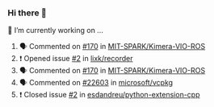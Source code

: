 ### Hi there 👋

<!--
**esdandreu/esdandreu** is a ✨ _special_ ✨ repository because its `README.md` (this file) appears on your GitHub profile.

Here are some ideas to get you started:

- 🔭 I’m currently working on ...
- 🌱 I’m currently learning ...
- 👯 I’m looking to collaborate on ...
- 🤔 I’m looking for help with ...
- 💬 Ask me about ...
- 📫 How to reach me: ...
- 😄 Pronouns: ...
- ⚡ Fun fact: ...
-->

🔭 I’m currently working on ...
<!--START_SECTION:activity-->
1. 🗣 Commented on [#170](https://github.com/MIT-SPARK/Kimera-VIO-ROS/issues/170) in [MIT-SPARK/Kimera-VIO-ROS](https://github.com/MIT-SPARK/Kimera-VIO-ROS)
2. ❗️ Opened issue [#2](https://github.com/lixk/recorder/issues/2) in [lixk/recorder](https://github.com/lixk/recorder)
3. 🗣 Commented on [#170](https://github.com/MIT-SPARK/Kimera-VIO-ROS/issues/170) in [MIT-SPARK/Kimera-VIO-ROS](https://github.com/MIT-SPARK/Kimera-VIO-ROS)
4. 🗣 Commented on [#22603](https://github.com/microsoft/vcpkg/issues/22603) in [microsoft/vcpkg](https://github.com/microsoft/vcpkg)
5. ❗️ Closed issue [#2](https://github.com/esdandreu/python-extension-cpp/issues/2) in [esdandreu/python-extension-cpp](https://github.com/esdandreu/python-extension-cpp)
<!--END_SECTION:activity-->
